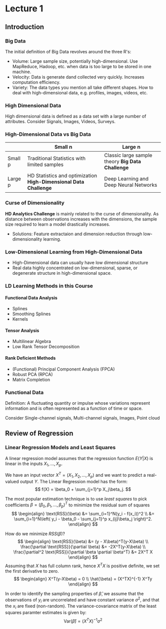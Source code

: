 # Lecture 1
## Introduction
### Big Data
The initial definition of Big Data revolves around the three R's:
- Volume: Large sample size, potentially high-dimensional. Use MapReduce,
Hadoop, etc. when data is too large to be stored in one machine.
- Velocity: Data is generate dand collected very quickly. Increases computation
efficiency.
- Variety: The data types you mention all take different shapes. How to deal
with high-dimensional data, e.g. profiles, images, videos, etc.

### High Dimensional Data
High dimensional data is defined as a data set with a large number of attributes.
Consider Signals, Images, Videos, Surveys.

### High-Dimensional Data vs Big Data 
|         | Small n                                                            | Large n                                            |
|---------|--------------------------------------------------------------------|----------------------------------------------------|
| Small p | Traditional Statistics with limited samples                        | Classic large sample theory **Big Data Challenge** |
| Large p | HD Statistics and optimization **High-Dimensional Data Challenge** | Deep Learning and  Deep Neural Networks            |

### Curse of Dimensionality
**HD Analytics Challenge** is mainly related to the curse of dimensionality.
As distance between observations increases with the dimensions, the
sample size required to learn a model drastically increases.

- Solutions: Feature extractaion and dimension reduction through
low-dimensionality learning.

### Low-Dimensional Learning from High-Dimensional Data
- High-Dimensional data can usually have low dimensional structure
- Real data highly concentrated on low-dimensional, sparse, or degenerate
structure in high-dimensional space.

### LD Learning Methods in this Course
#### Functional Data Analysis
- Splines
- Smoothing Splines
- Kernels
#### Tensor Analysis
- Multilinear Algebra
- Low Rank Tensor Decomposition
#### Rank Deficient Methods
- (Functional) Principal Component Analysis (FPCA)
- Robust PCA (RPCA)
- Matrix Completion

### Functional Data
Definition: A fluctuating quantity or impulse whose variations represent information
and is often represented as a function of time or space. 

Consider Single-channel signals, Multi-channel signals, Images, Point cloud

## Review of Regression
### Linear Regression Models and Least Squares
A linear regression model assumes that the regression function
$E(Y|X)$ is linear in the inputs $X_1, \ldots , X_p$.

We have an input vector $X^T = (X_1, X_2, \ldots, X_p)$ and we want to predict
a real-valued output $Y$. The Linear Regression model has the form:
$$
f(X) = \beta_0 + \sum_{j=1}^p X_j\beta_j.
$$

The most popular estimation technique is to use *least squares* to
pick coefficients $\beta = (\beta_0, \beta_1, \ldots, \beta_p)^T$ to minimize
the residual sum of squares
$$
\begin{align}
    \text{RSS}(\beta) &= \sum_{i=1}^N(y_i - f(x_i))^2 \\
    &= \sum_{i=1}^N\left( y_i - \beta_0 - \sum_{j=1}^p x_{ij}\beta_j \right)^2.
\end{align}
$$

How do we minimize $RSS(\beta)$?
$$
\begin{align}
    \text{RSS}(\beta) &= (y - X\beta)^T(y-X\beta) \\
    \frac{\partial \text{RSS}}{\partial \beta} &= -2X^T(y-X\beta) \\
    \frac{\partial^2 \text{RSS}}{\partial \beta \partial \beta^T} &= 2X^T X
\end{align}
$$
Assuming that $X$ has full column rank, hence $X^TX$ is positive definite, we
set the first derivative to zero.
$$
\begin{align}
    X^T(y-X\beta) = 0 \\
    \hat{\beta} = (X^TX)^{-1} X^Ty
\end{align}
$$

In order to identify the sampling properties of $\hat{\beta}$, we assume
that the observations of $y_i$ are uncorrelated and have constant variance
$\sigma^2$, and that the $x_i$ are fixed (non-random). The variance-covariance
matrix of the least squares paramter estimates is given by:
$$
    \text{Var}(\hat{\beta}) = (X^TX)^{-1} \sigma^2
$$

